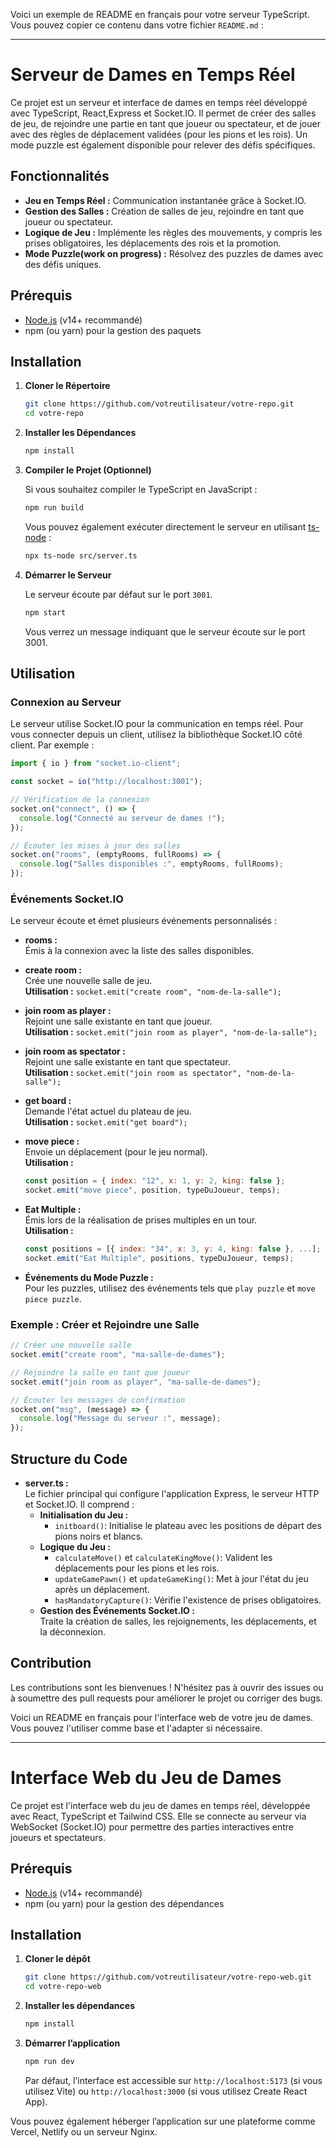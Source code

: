 Voici un exemple de README en français pour votre serveur TypeScript. Vous pouvez copier ce contenu dans votre fichier `README.md` :

---

# Serveur de Dames en Temps Réel

Ce projet est un serveur et interface de dames en temps réel développé avec TypeScript, React,Express et Socket.IO. Il permet de créer des salles de jeu, de rejoindre une partie en tant que joueur ou spectateur, et de jouer avec des règles de déplacement validées (pour les pions et les rois). Un mode puzzle est également disponible pour relever des défis spécifiques.

## Fonctionnalités

- **Jeu en Temps Réel :** Communication instantanée grâce à Socket.IO.
- **Gestion des Salles :** Création de salles de jeu, rejoindre en tant que joueur ou spectateur.
- **Logique de Jeu :** Implémente les règles des mouvements, y compris les prises obligatoires, les déplacements des rois et la promotion.
- **Mode Puzzle(work on progress) :** Résolvez des puzzles de dames avec des défis uniques.

## Prérequis

- [Node.js](https://nodejs.org/) (v14+ recommandé)
- npm (ou yarn) pour la gestion des paquets

## Installation

1. **Cloner le Répertoire**

   ```bash
   git clone https://github.com/votreutilisateur/votre-repo.git
   cd votre-repo
   ```

2. **Installer les Dépendances**

   ```bash
   npm install
   ```

3. **Compiler le Projet (Optionnel)**

   Si vous souhaitez compiler le TypeScript en JavaScript :

   ```bash
   npm run build
   ```

   Vous pouvez également exécuter directement le serveur en utilisant [ts-node](https://github.com/TypeStrong/ts-node) :

   ```bash
   npx ts-node src/server.ts
   ```

4. **Démarrer le Serveur**

   Le serveur écoute par défaut sur le port `3001`.

   ```bash
   npm start
   ```

   Vous verrez un message indiquant que le serveur écoute sur le port 3001.

## Utilisation

### Connexion au Serveur

Le serveur utilise Socket.IO pour la communication en temps réel. Pour vous connecter depuis un client, utilisez la bibliothèque Socket.IO côté client. Par exemple :

```javascript
import { io } from "socket.io-client";

const socket = io("http://localhost:3001");

// Vérification de la connexion
socket.on("connect", () => {
  console.log("Connecté au serveur de dames !");
});

// Écouter les mises à jour des salles
socket.on("rooms", (emptyRooms, fullRooms) => {
  console.log("Salles disponibles :", emptyRooms, fullRooms);
});
```

### Événements Socket.IO

Le serveur écoute et émet plusieurs événements personnalisés :

- **rooms :**  
  Émis à la connexion avec la liste des salles disponibles.

- **create room :**  
  Crée une nouvelle salle de jeu.  
  **Utilisation :** `socket.emit("create room", "nom-de-la-salle");`

- **join room as player :**  
  Rejoint une salle existante en tant que joueur.  
  **Utilisation :** `socket.emit("join room as player", "nom-de-la-salle");`

- **join room as spectator :**  
  Rejoint une salle existante en tant que spectateur.  
  **Utilisation :** `socket.emit("join room as spectator", "nom-de-la-salle");`

- **get board :**  
  Demande l'état actuel du plateau de jeu.  
  **Utilisation :** `socket.emit("get board");`

- **move piece :**  
  Envoie un déplacement (pour le jeu normal).  
  **Utilisation :**  
  ```javascript
  const position = { index: "12", x: 1, y: 2, king: false };
  socket.emit("move piece", position, typeDuJoueur, temps);
  ```

- **Eat Multiple :**  
  Émis lors de la réalisation de prises multiples en un tour.  
  **Utilisation :**  
  ```javascript
  const positions = [{ index: "34", x: 3, y: 4, king: false }, ...];
  socket.emit("Eat Multiple", positions, typeDuJoueur, temps);
  ```

- **Événements du Mode Puzzle :**  
  Pour les puzzles, utilisez des événements tels que `play puzzle` et `move piece puzzle`.

### Exemple : Créer et Rejoindre une Salle

```javascript
// Créer une nouvelle salle
socket.emit("create room", "ma-salle-de-dames");

// Rejoindre la salle en tant que joueur
socket.emit("join room as player", "ma-salle-de-dames");

// Écouter les messages de confirmation
socket.on("msg", (message) => {
  console.log("Message du serveur :", message);
});
```

## Structure du Code

- **server.ts :**  
  Le fichier principal qui configure l'application Express, le serveur HTTP et Socket.IO. Il comprend :
  - **Initialisation du Jeu :**  
    - `initboard()`: Initialise le plateau avec les positions de départ des pions noirs et blancs.
  - **Logique du Jeu :**  
    - `calculateMove()` et `calculateKingMove()`: Valident les déplacements pour les pions et les rois.
    - `updateGamePawn()` et `updateGameKing()`: Met à jour l'état du jeu après un déplacement.
    - `hasMandatoryCapture()`: Vérifie l'existence de prises obligatoires.
  - **Gestion des Événements Socket.IO :**  
    Traite la création de salles, les rejoignements, les déplacements, et la déconnexion.

## Contribution

Les contributions sont les bienvenues ! N'hésitez pas à ouvrir des issues ou à soumettre des pull requests pour améliorer le projet ou corriger des bugs.

Voici un README en français pour l'interface web de votre jeu de dames. Vous pouvez l'utiliser comme base et l'adapter si nécessaire.  

---

# Interface Web du Jeu de Dames

Ce projet est l'interface web du jeu de dames en temps réel, développée avec React, TypeScript et Tailwind CSS. Elle se connecte au serveur via WebSocket (Socket.IO) pour permettre des parties interactives entre joueurs et spectateurs.  

## Prérequis  

- [Node.js](https://nodejs.org/) (v14+ recommandé)  
- npm (ou yarn) pour la gestion des dépendances  

## Installation  

1. **Cloner le dépôt**  

   ```bash
   git clone https://github.com/votreutilisateur/votre-repo-web.git
   cd votre-repo-web
   ```

2. **Installer les dépendances**  

   ```bash
   npm install
   ```

3. **Démarrer l’application**  

   ```bash
   npm run dev
   ```

   Par défaut, l’interface est accessible sur `http://localhost:5173` (si vous utilisez Vite) ou `http://localhost:3000` (si vous utilisez Create React App).  


Vous pouvez également héberger l’application sur une plateforme comme Vercel, Netlify ou un serveur Nginx.  

